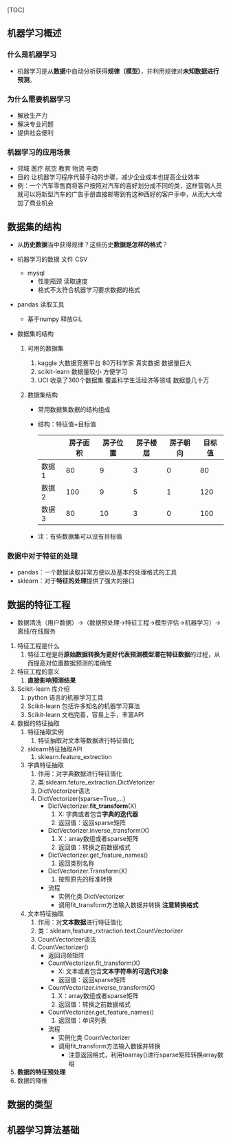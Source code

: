 [TOC]

## 机器学习概述

### 什么是机器学习

- 机器学习是从**数据**中自动分析获得**规律（模型）**，并利用规律对**未知数据进行预测**。

### 为什么需要机器学习

- 解放生产力
- 解决专业问题
- 提供社会便利

### 机器学习的应用场景

- 领域 医疗 航空 教育 物流 电商
- 目的 让机器学习程序代替手动的步骤，减少企业成本也提高企业效率
- 例：一个汽车零售商将客户按照对汽车的喜好划分成不同的类，这样营销人员就可以将新型汽车的广告手册直接邮寄到有这种西好的客户手中，从而大大增加了商业机会

## 数据集的结构

- 从**历史数据**当中获得规律？这些历史**数据是怎样的格式**？

- 机器学习的数据 文件 CSV
  - mysql 
    - 性能瓶颈 读取速度
    - 格式不太符合机器学习要求数据的格式
  
- pandas 读取工具

  -  基于numpy 释放GIL

- 数据集的结构

  1. 可用的数据集

     1. kaggle 大数据竞赛平台 80万科学家 真实数据 数据量巨大
     2. scikit-learn 数据量较小 方便学习
     3. UCI 收录了360个数据集 覆盖科学生活经济等领域 数据量几十万

  2. 数据集结构

     - 常用数据集数据的结构组成

     - 结构：特征值+目标值

       |       | 房子面积 | 房子位置 | 房子楼层 | 房子朝向 | 目标值 |
       | ----- | -------- | -------- | -------- | -------- | ------ |
       | 数据1 | 80       | 9        | 3        | 0        | 80     |
       | 数据2 | 100      | 9        | 5        | 1        | 120    |
       | 数据3 | 80       | 10       | 3        | 0        | 100    |

     - 注：有些数据集可以没有目标值

### 数据中对于特征的处理

- pandas：一个数据读取非常方便以及基本的处理格式的工具
- sklearn：对于**特征的处理**提供了强大的接口

## 数据的特征工程

- 数据清洗（用户数据）->（数据预处理->特征工程->模型评估->机器学习）->离线/在线服务

1. 特征工程是什么
   1. 特征工程是将**原始数据转换为更好代表预测模型潜在特征数据**的过程，从而提高对位置数据预测的准确性
2. 特征工程的意义
   1. **直接影响预测结果**
3. Scikit-learn 库介绍
   1. python 语言的机器学习工具
   2. Scikit-learn 包括许多知名的机器学习算法
   3. Scikit-learn 文档完善，容易上手，丰富API
4. 数据的特征抽取
   1. 特征抽取实例
      1. 特征抽取对文本等数据进行特征值化
   2. sklearn特征抽取API
      1. sklearn.feature_extrection
   3. 字典特征抽取
      1. 作用：对字典数据进行特征值化
      2. 类:sklearn.feture_extraction.DictVetorizer
      3. DictVectorizer语法
      4. DictVectorizer(sparse=True,...)
         - DictVectorizer.**fit_transform**(X)
           1. X: 字典或者包含**字典的迭代器**
           2. 返回值：返回sparse矩阵
         - DictVectorizer.inverse_transform(X)
           1. X：array数组或者sparse矩阵
           2. 返回值：转换之前数据格式
         - DictVectorizer.get_feature_names()
           1. 返回类别名称
         - DictVectorizer.Transform(X)
           1. 按照原先的标准转换
         - 流程
           - 实例化类 DictVectorizer
           - 调用fit_transform方法输入数据并转换     **注意转换格式**
   4. 文本特征抽取
      1. 作用：对**文本数据**进行特征值化
      2. 类：sklearn,feature_rxtraction.text.CountVectorizer
      3. CountVectorizer语法
      4. CountVectorizer()
         - 返回词频矩阵
         - CountVectorizer.fit_transform(X)
           - X: 文本或者包含**文本字符串的可迭代对象**
           - 返回值：返回sparse矩阵
         - CountVectorizer.inverse_transform(X)
           1. X：array数组或者sparse矩阵
           2. 返回值：转换之前数据格式
         - CountVectorizer.get_feature_names()
           1. 返回值：单词列表
         - 流程
           - 实例化类 CountVectorizer
           - 调用fit_transform方法输入数据并转换
             - 注意返回格式，利用toarray()进行sparse矩阵转换array数组
5. **数据的特征预处理**
6. 数据的降维

## 数据的类型

## 机器学习算法基础